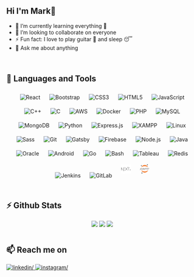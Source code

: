 ##  Hi I'm Mark👋

- 🌱 I’m currently learning everything 🤣
- 👯 I’m looking to collaborate on everyone
- ⚡ Fun fact: I love to play guitar 🎸 and sleep 😴
- 💬 Ask me about anything

<br/>

## 🎯 Languages and Tools  
<div align="center">  
  <img style="margin: 10px" src="https://profilinator.rishav.dev/skills-assets/react-original-wordmark.svg" alt="React" height="25" />  
  <img style="margin: 10px" src="https://profilinator.rishav.dev/skills-assets/bootstrap-plain.svg" alt="Bootstrap" height="25" />  
  <img style="margin: 10px" src="https://profilinator.rishav.dev/skills-assets/css3-original-wordmark.svg" alt="CSS3" height="25" />  
  <img style="margin: 10px" src="https://profilinator.rishav.dev/skills-assets/html5-original-wordmark.svg" alt="HTML5" height="25" />  
  <img style="margin: 10px" src="https://profilinator.rishav.dev/skills-assets/javascript-original.svg" alt="JavaScript" height="25" />  
  <img style="margin: 10px" src="https://profilinator.rishav.dev/skills-assets/cplusplus-original.svg" alt="C++" height="25" />  
  <img style="margin: 10px" src="https://profilinator.rishav.dev/skills-assets/c-original.svg" alt="C" height="25" />  
  <img style="margin: 10px" src="https://profilinator.rishav.dev/skills-assets/amazonwebservices-original-wordmark.svg" alt="AWS" height="25" />  
  <img style="margin: 10px" src="https://profilinator.rishav.dev/skills-assets/docker-original-wordmark.svg" alt="Docker" height="25" />  
  <img style="margin: 10px" src="https://profilinator.rishav.dev/skills-assets/php-original.svg" alt="PHP" height="25" />  
  <img style="margin: 10px" src="https://profilinator.rishav.dev/skills-assets/mysql-original-wordmark.svg" alt="MySQL" height="25" />  
  <img style="margin: 10px" src="https://profilinator.rishav.dev/skills-assets/mongodb-original-wordmark.svg" alt="MongoDB" height="25" />  
  <img style="margin: 10px" src="https://profilinator.rishav.dev/skills-assets/python-original.svg" alt="Python" height="25" />  
  <img style="margin: 10px" src="https://profilinator.rishav.dev/skills-assets/express-original-wordmark.svg" alt="Express.js" height="25" />  
  <img style="margin: 10px" src="https://profilinator.rishav.dev/skills-assets/xampp.png" alt="XAMPP" height="25" />  
  <img style="margin: 10px" src="https://profilinator.rishav.dev/skills-assets/linux-original.svg" alt="Linux" height="25" />  
  <img style="margin: 10px" src="https://profilinator.rishav.dev/skills-assets/sass-original.svg" alt="Sass" height="25" />  
  <img style="margin: 10px" src="https://profilinator.rishav.dev/skills-assets/git-scm-icon.svg" alt="Git" height="25" />  
  <img style="margin: 10px" src="https://profilinator.rishav.dev/skills-assets/gatsby.png" alt="Gatsby" height="25" />  
  <img style="margin: 10px" src="https://profilinator.rishav.dev/skills-assets/firebase.png" alt="Firebase" height="25" />  
  <img style="margin: 10px" src="https://profilinator.rishav.dev/skills-assets/nodejs-original-wordmark.svg" alt="Node.js" height="25" />  
  <img style="margin: 10px" src="https://profilinator.rishav.dev/skills-assets/java-original-wordmark.svg" alt="Java" height="25" />  
  <img style="margin: 10px" src="https://profilinator.rishav.dev/skills-assets/oracle-original.svg" alt="Oracle" height="25" />  
  <img style="margin: 10px" src="https://profilinator.rishav.dev/skills-assets/android-original-wordmark.svg" alt="Android" height="25" />  
  <img style="margin: 10px" src="https://profilinator.rishav.dev/skills-assets/go-original.svg" alt="Go" height="25" />  
  <img style="margin: 10px" src="https://profilinator.rishav.dev/skills-assets/gnu_bash-icon.svg" alt="Bash" height="25" />  
  <img style="margin: 10px" src="https://profilinator.rishav.dev/skills-assets/tableau.svg" alt="Tableau" height="25" />  
  <img style="margin: 10px" src="https://profilinator.rishav.dev/skills-assets/redis-original-wordmark.svg" alt="Redis" height="25" />  
  <img style="margin: 10px" src="https://profilinator.rishav.dev/skills-assets/jenkins-icon.svg" alt="Jenkins" height="25" />  
  <img style="margin: 10px" src="https://profilinator.rishav.dev/skills-assets/gitlab.svg" alt="GitLab" height="25" />
  <img style="margin: 10px" src="https://github.com/devicons/devicon/blob/master/icons/nextjs/nextjs-original-wordmark.svg" alt="nextjs" height="25" />  
  <img style="margin: 10px" src="https://github.com/devicons/devicon/blob/master/icons/jupyter/jupyter-original-wordmark.svg" alt="jupyter" height="25" />  
</div>  

<br/>

## ⚡ Github Stats
<div align="center">
  <img align="center" width="47%" src="https://github-readme-stats.vercel.app/api?username=markmark345&show_icons=true&theme=tokyonight"/>
  <img align="center" width="47%" src="https://github-readme-streak-stats.herokuapp.com/?user=markmark345&theme=tokyonight"/>
  <img align="center" width="47%" src="https://github-readme-stats.vercel.app/api/top-langs/?username=markmark345&layout=compact&theme=tokyonight&langs_count=8"/>
</div>

<br/>

## 📫 Reach me on
<div align="left">
  <a href="https://www.linkedin.com/in/natapatchara-anuroje-6956b7223/" target="_blank">
    <img src=https://img.shields.io/badge/linkedin-%231E77B5.svg?&style=for-the-badge&logo=linkedin&logoColor=white alt=linkedin/>
  </a>
  <a href="https://instagram.com/markntpc" target="_blank">
    <img src=https://img.shields.io/badge/instagram-%23000000.svg?&style=for-the-badge&logo=instagram&logoColor=white alt=instagram/>
  </a>  
</div> 


